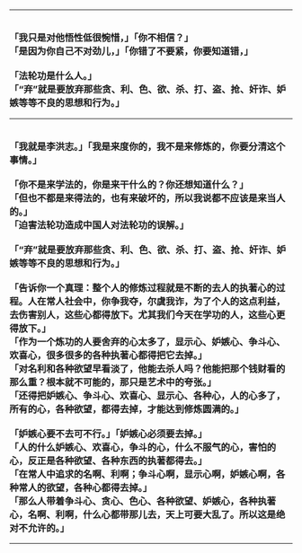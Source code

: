 <h3>
<hr>
<br>「我只是对他悟性低很惋惜，」「你不相信？」
<br>「是因为你自己不对劲儿，」「你错了不要紧，你要知道错，」
<br>
<br>「法轮功是什么人。」
<br>「“弃”就是要放弃那些贪、利、色、欲、杀、打、盗、抢、奸诈、妒嫉等等不良的思想和行为。」
<hr>
<br>「我就是李洪志。」「我是来度你的，我不是来修炼的，你要分清这个事情。」
<br>
<br>「你不是来学法的，你是来干什么的？你还想知道什么？」
<br>「但也不都是来得法的，也有来破坏的，所以我说都不应该是来当人的。」
<br>「迫害法轮功造成中国人对法轮功的误解。」
<br>
<br>「“弃”就是要放弃那些贪、利、色、欲、杀、打、盗、抢、奸诈、妒嫉等等不良的思想和行为。」
<br>
<br>「告诉你一个真理：整个人的修炼过程就是不断的去人的执著心的过程。人在常人社会中，你争我夺，尔虞我诈，为了个人的这点利益，去伤害别人，这些心都得放下。尤其我们今天在学功的人，这些心更得放下。」
<br>「作为一个炼功的人要舍弃的心太多了，显示心、妒嫉心、争斗心、欢喜心，很多很多的各种执著心都得把它去掉。」
<br>「对名利和各种欲望早看淡了，他能去杀人吗？他能把那个钱财看的那么重？根本就不可能的，那只是艺术中的夸张。」
<br>「还得把妒嫉心、争斗心、欢喜心、显示心、各种心，人的心多了，所有的心，各种欲望，都得去掉，才能达到修炼圆满的。」
<br>
<br>「妒嫉心要不去可不行。」「妒嫉心必须要去掉。」
<br>「人的什么妒嫉心、欢喜心，争斗的心，什么不服气的心，害怕的心，反正是各种欲望、各种东西的执著都得去。」
<br>「在常人中追求的名啊、利啊；争斗心啊，显示心啊，妒嫉心啊，各种常人的欲望，各种心都得去掉。」
<br>「那么人带着争斗心、贪心、色心、各种欲望、妒嫉心，各种执著心，名啊、利啊，什么心都带那儿去，天上可要大乱了。所以这是绝对不允许的。」
<br>
<hr>
</h3>
